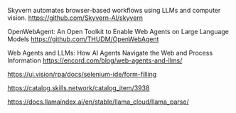 Skyvern automates browser-based workflows using LLMs and computer vision.   https://github.com/Skyvern-AI/skyvern  

OpenWebAgent: An Open Toolkit to Enable Web Agents on Large Language Models  https://github.com/THUDM/OpenWebAgent

Web Agents and LLMs: How AI Agents Navigate the Web and Process Information https://encord.com/blog/web-agents-and-llms/

https://ui.vision/rpa/docs/selenium-ide/form-filling

https://catalog.skills.network/catalog_item/3938

https://docs.llamaindex.ai/en/stable/llama_cloud/llama_parse/
